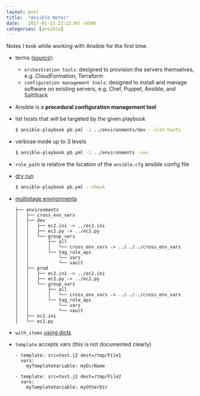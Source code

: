 ```yaml
---
layout: post
title:  "Ansible Notes"
date:   2017-01-11 22:22:03 -0500
categories: [ansible]
---
```


Notes I took while working with Ansible for the first time.

- terms ([_source_](https://blog.gruntwork.io/why-we-use-terraform-and-not-chef-puppet-ansible-saltstack-or-cloudformation-7989dad2865c#.qfoew8ac2)):
  - `orchestration tools`: designed to provision the servers themselves, e.g. CloudFormation, Terraform
  - `configuration management tools`: designed to install and manage software on existing servers, e.g. Chef, Puppet, Ansible, and SaltStack
- Ansible is a **procedural configuration management tool**
- list hosts that will be targeted by the given playbook

    ```bash
    $ ansible-playbook pb.yml -i ../environments/dev --list-hosts
    ```
- verbose mode up to 3 levels

    ```bash
    $ ansible-playbook pb.yml -i ../environments -vvv
    ```
- `role_path` is relative the location of the `ansible.cfg` ansible config file
- [dry run](http://docs.ansible.com/ansible/playbooks_checkmode.html)

    ```bash
    $ ansible-playbook pb.yml --check
    ```
- [multistage environments](https://www.digitalocean.com/community/tutorials/how-to-manage-multistage-environments-with-ansible)

    ```
    ├── environments
    │   ├── cross_env_vars
    │   ├── dev
    │   │   ├── ec2.ini -> ../ec2.ini
    │   │   ├── ec2.py -> ../ec2.py
    │   │   └── group_vars
    │   │       ├── all
    │   │       │   └── cross_env_vars -> ../../../cross_env_vars
    │   │       └── tag_role_api
    │   │           └── vars
    │   │           └── vault
    │   ├── prod
    │   │   ├── ec2.ini -> ../ec2.ini
    │   │   ├── ec2.py -> ../ec2.py
    │   │   └── group_vars
    │   │       ├── all
    │   │       │   └── cross_env_vars -> ../../../cross_env_vars
    │   │       └── tag_role_api
    │   │           └── vars
    │   │           └── vault
    │   ├── ec2.ini
    │   └── ec2.py
    ```
- `with_items` [using dicts](http://docs.ansible.com/ansible/playbooks_loops.html#id13)
- `template` accepts vars (this is not documented clearly)

    ```
    - template: src=test.j2 dest=/tmp/File1
      vars:
        myTemplateVariable: myDirName

    - template: src=test.j2 dest=/tmp/File2
      vars:
        myTemplateVariable: myOtherDir
    ```

